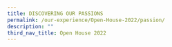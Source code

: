 ```yaml
---
title: DISCOVERING OUR PASSIONS
permalink: /our-experience/Open-House-2022/passion/
description: ""
third_nav_title: Open House 2022
---
```

